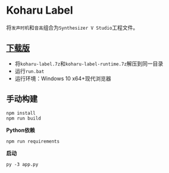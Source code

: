 # Koharu Label
将`发声时机`和`音高`组合为`Synthesizer V Studio`工程文件。

## [下载版](https://pan.baidu.com/s/1fJgz6Resv2gt_GJaLMw6Tw?pwd=khrr)
- 将`koharu-label.7z`和`koharu-label-runtime.7z`解压到同一目录
- 运行`run.bat`
- 运行环境：Windows 10 x64+现代浏览器

## 手动构建
```
npm install
npm run build
```
**Python依赖**
```
npm run requirements
```
**启动**
```
py -3 app.py
```